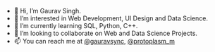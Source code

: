 - 👋 Hi, I’m Gaurav Singh.
- 👀 I’m interested in Web Development, UI Design and Data Science. 
- 🌱 I’m currently learning SQL, Python, C++.
- 💞️ I’m looking to collaborate on Web and Data Science Projects.
- 📫 You can reach me at [@gauravsync](https://twitter.com/gauravsync), [@protoplasm_m](https://www.instagram.com/protoplasm_m) 

<!---
grv-sngh/grv-sngh is a ✨ special ✨ repository because its `README.md` (this file) appears on your GitHub profile.
You can click the Preview link to take a look at your changes.
--->
